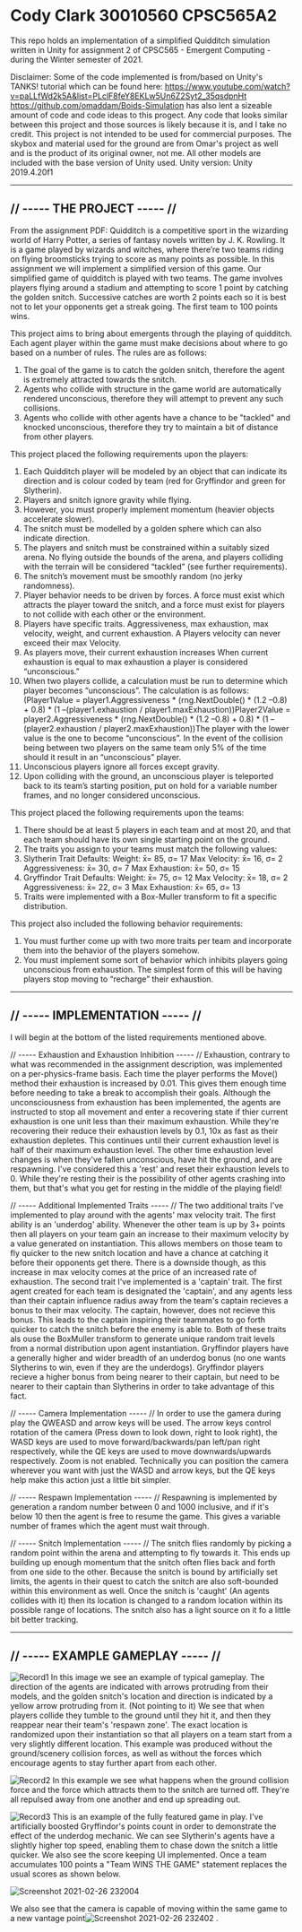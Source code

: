 # Cody Clark 30010560 CPSC565A2
This repo holds an implementation of a simplified Quidditch simulation written in Unity for assignment 2 of CPSC565 - Emergent Computing - during the Winter semester of 2021. 

Disclaimer:
Some of the code implemented is from/based on Unity's TANKS! tutorial which can be found here: https://www.youtube.com/watch?v=paLLfWd2k5A&list=PLclF8feY8EKLw5Un6Z2Syt2_35qsdpnHt 
https://github.com/omaddam/Boids-Simulation has also lent a sizeable amount of code and code ideas to this progect. Any code that looks similar between this project and those sources is likely because it is, and I take no credit. This project is not intended to be used for commercial purposes. The skybox and material used for the ground are from Omar's project as well and is the product of its original owner, not me. All other models are included with the base version of Unity used. Unity version: Unity 2019.4.20f1

-----------------------------
// ----- THE PROJECT ----- //
-----------------------------

From the assignment PDF: Quidditch is a competitive sport in the wizarding world of Harry Potter, a series of fantasy novels written by J. K. Rowling. It is a game played by wizards and witches, where there’re two teams riding on flying broomsticks trying to score as many points as possible. In this assignment we will implement a simplified version of this game. Our simplified game of quidditch is played with two teams. The game involves players flying around a stadium and attempting to score 1 point by catching the golden snitch. Successive catches are worth 2 points each so it is best not to let your opponents get a streak going. The first team to 100 points wins. 

This project aims to bring about emergents through the playing of quidditch. Each agent player within the game must make decisions about where to go based on a number of rules. The rules are as follows:
  1) The goal of the game is to catch the golden snitch, therefore the agent is extremely attracted towards the snitch.
  2) Agents who collide with structure in the game world are automatically rendered unconscious, therefore they will attempt to prevent any such collisions.
  3) Agents who collide with other agents have a chance to be "tackled" and knocked unconscious, therefore they try to maintain a bit of distance from other players.

This project placed the following requirements upon the players:
  1) Each Quidditch player will be modeled by an object that can indicate its direction and is colour coded by team (red for Gryffindor and green for Slytherin).
  2) Players and snitch ignore gravity while flying. 
  3) However, you must properly implement momentum (heavier objects accelerate slower).
  4) The snitch must be modelled by a golden sphere which can also indicate direction.
  5) The players and snitch must be constrained within a suitably sized arena. No flying outside the bounds of the arena, and players colliding with the terrain will be considered “tackled” (see further requirements).
  6) The snitch’s movement must be smoothly random (no jerky randomness).
  7) Player behavior needs to be driven by forces. A force must exist which attracts the player toward the snitch, and a force must exist for players to not collide with each    other or the environment. 
  8) Players have specific traits. Aggressiveness, max exhaustion, max velocity, weight, and current exhaustion. A Players velocity can never exceed their max Velocity.
  9) As players move, their current exhaustion increases When current exhaustion is equal to max exhaustion a player is considered “unconscious.” 
  10) When two players collide, a calculation must be run to determine which player becomes “unconscious”.  The calculation is as follows: (Player1Value = player1.Aggressiveness * (rng.NextDouble() * (1.2 –0.8) + 0.8) *  (1 –(player1.exhaustion / player1.maxExhaustion))Player2Value = player2.Aggressiveness * (rng.NextDouble() * (1.2 –0.8) + 0.8) * (1 –(player2.exhaustion / player2.maxExhaustion))The player with the lower value is the one to become “unconscious”. In the event of the collision being between two players on the same team only 5% of the time should it result in an “unconscious” player. 
  11) Unconscious players ignore all forces except gravity. 
  12) Upon colliding with the ground, an unconscious player is teleported back to its team’s starting position, put on hold for a variable number frames, and no longer considered unconscious.

This project placed the following requirements upon the teams:
  1) There should be at least 5 players in each team and at most 20, and that each team should have its own single starting point on the ground.
  2) The traits you assign to your teams must match the following values:
  3) Slytherin Trait Defaults: Weight: x̄= 85, σ= 17 Max Velocity: x̄= 16, σ= 2 Aggressiveness: x̄= 30, σ= 7 Max Exhaustion: x̄= 50, σ= 15
  4) Gryffindor Trait Defaults: Weight: x̄= 75, σ= 12 Max Velocity: x̄= 18, σ= 2 Aggressiveness: x̄= 22, σ= 3 Max Exhaustion: x̄= 65, σ= 13 
  5) Traits were implemented with a Box-Muller transform to fit a specific distribution.

This project also included the following behavior requirements:
  1) You must further come up with two more traits per team and incorporate them into the behavior of the players somehow.
  2) You must implement some sort of behavior which inhibits players going unconscious from exhaustion. The simplest form of this will be having players stop moving to “recharge” their exhaustion.

--------------------------------
// ----- IMPLEMENTATION ----- //
--------------------------------

I will begin at the bottom of the listed requirements mentioned above.

// ----- Exhaustion and Exhaustion Inhibition ----- //
Exhaustion, contrary to what was recommended in the assignment description, was implemented on a per-physics-frame basis. Each time the player performs the Move() method their exhaustion is increased by 0.01. This gives them enough time before needing to take a break to accomplish their goals. Although the unconsciousness from exhaustion has been implemented, the agents are instructed to stop all movement and enter a recovering state if thier current exhaustion is one unit less than their maximum exhaustion. While they're recovering their reduce their exhaustion levels by 0.1, 10x as fast as their exhaustion depletes. This continues until their current exhaustion level is half of their maximum exhaustion level. The other time exhaustion level changes is when they've fallen unconscious, have hit the ground, and are respawning. I've considered this a 'rest' and reset their exhaustion levels to 0. While they're resting their is the possibility of other agents crashing into them, but that's what you get for resting in the middle of the playing field!

// ----- Additional Implemented Traits ----- //
The two additional traits I've implemented to play around with the agents' max velocity trait. The first ability is an 'underdog' ability. Whenever the other team is up by 3+ points then all players on your team gain an increase to their maximum velocity by a value generated on instantiation. This allows members on those team to fly quicker to the new snitch location and have a chance at catching it before their opponents get there. There is a downside though, as this increase in max velocity comes at the price of an increased rate of exhaustion. 
The second trait I've implemented is a 'captain' trait. The first agent created for each team is designated the 'captain', and any agents less than their captain influence radius away from the team's captain recieves a bonus to their max velocity. The captain, however, does not recieve this bonus. This leads to the captain inspiring their teammates to go forth quicker to catch the snitch before the enemy is able to. 
Both of these traits als ouse the BoxMuller transform to generate unique random trait levels from a normal distribution upon agent instantiation. Gryffindor players have a generally higher and wider breadth of an underdog bonus (no one wants Slytherins to win, even if they are the underdogs). Gryffindor players recieve a higher bonus from being nearer to their captain, but need to be nearer to their captain than Slytherins in order to take advantage of this fact. 

// ----- Camera Implementation ----- //
In order to use the gamera during play the QWEASD and arrow keys will be used. The arrow keys control rotation of the camera (Press down to look down, right to look right), the WASD keys are used to move forward/backwards/pan left/pan right respectively, while the QE keys are used to move downwards/upwards respectively. Zoom is not enabled. Technically you can position the camera wherever you want with just the WASD and arrow keys, but the QE keys help make this action just a little bit simpler. 

// ----- Respawn Implementation ----- // 
Respawning is implemented by generation a random number between 0 and 1000 inclusive, and if it's below 10 then the agent is free to resume the game. This gives a variable number of frames which the agent must wait through. 

// ----- Snitch Implementation ----- //
The snitch flies randomly by picking a random point within the arena and attempting to fly towards it. This ends up building up enough momentum that the snitch often flies back and forth from one side to the other. Because the snitch is bound by artificially set limits, the agents in their quest to catch the snitch are also soft-bounded within this environment as well. Once the snitch is 'caught' (An agents collides with it) then its location is changed to a random location within its possible range of locations. The snitch also has a light source on it fo a little bit better tracking. 

----------------------------------
// ----- EXAMPLE GAMEPLAY ----- //
----------------------------------
![Record1](https://user-images.githubusercontent.com/23039052/109377316-c66ecb80-7887-11eb-9ce7-626acfbb438e.gif)
In this image we see an example of typical gameplay. The direction of the agents are indicated with arrows protruding from their models, and the golden snitch's location and direction is indicated by a yellow arrow protruding from it. (Not pointing to it) We see that when players collide they tumble to the ground until they hit it, and then they reappear near their team's 'respawn zone'. The exact location is randomized upon their instantiation so that all players on a team start from a very slightly different location. This example was produced without the ground/scenery collision forces, as well as without the forces which encourage agents to stay further apart from each other. 

![Record2](https://user-images.githubusercontent.com/23039052/109377386-51e85c80-7888-11eb-996f-0ce315a3ae25.gif)
In this example we see what happens when the ground collision force and the force which attracts them to the snitch are turned off. They're all repulsed away from one another and end up spreading out. 

![Record3](https://user-images.githubusercontent.com/23039052/109377458-c91df080-7888-11eb-8f0d-c9e1f5b99f66.gif)
This is an example of the fully featured game in play. I've artificially boosted Gryffindor's points count in order to demonstrate the effect of the underdog mechanic. We can see Slytherin's agents have a slightly higher top speed, enabling them to chase down the snitch a little quicker. We also see the score keeping UI implemented. Once a team accumulates 100 points a "Team WINS THE GAME" statement replaces the usual scores as shown below.

![Screenshot 2021-02-26 232004](https://user-images.githubusercontent.com/23039052/109377516-30d43b80-7889-11eb-8504-c5fdb8884b4b.png)

We also see that the camera is capable of moving within the same game to a new vantage point![Screenshot 2021-02-26 232402](https://user-images.githubusercontent.com/23039052/109377652-c96abb80-7889-11eb-86b3-1b5920996cb1.png)
.
